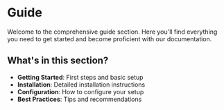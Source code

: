 # Guide

Welcome to the comprehensive guide section. Here you'll find everything you need to get started and become proficient with our documentation.

## What's in this section?

- **Getting Started**: First steps and basic setup
- **Installation**: Detailed installation instructions
- **Configuration**: How to configure your setup
- **Best Practices**: Tips and recommendations
